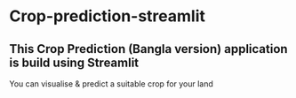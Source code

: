 # Crop-prediction-streamlit
## This **Crop Prediction (Bangla version)** application is build using Streamlit
You can visualise & predict a suitable crop for your land
